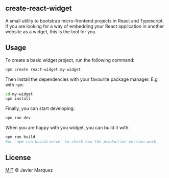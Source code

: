 create-react-widget
-------------------

A small utility to bootstrap micro-frontend projects in React and Typescript. If you are looking for a way of embedding your React application in another website as a widget, this is the tool for you.


## Usage

To create a basic widget project, run the following command:
```bash
npm create react-widget my-widget
```

Then install the dependencies with your favourite package manager. E.g with `npm`:
```bash
cd my-widget
npm install
```

Finally, you can start developing:
```bash
npm run dev
```

When you are happy with you widget, you can build it with:
```bash
npm run build
#or `npm run build:serve` to check how the production version work
```

## License
[MIT](LICENSE) © Javier Marquez